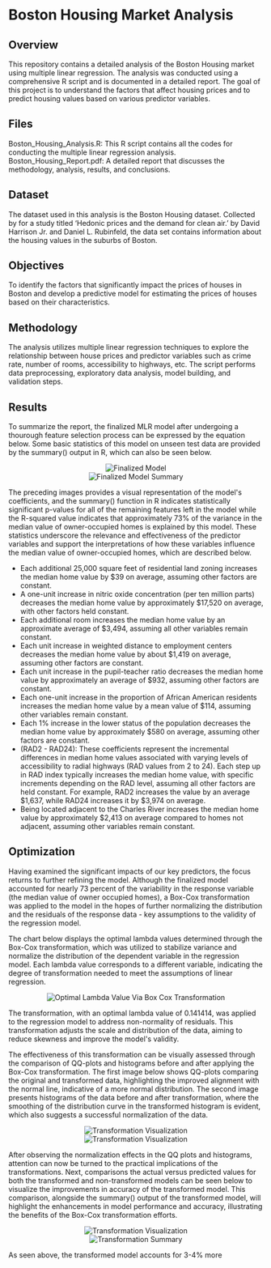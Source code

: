 # Boston Housing Market Analysis
## Overview
This repository contains a detailed analysis of the Boston Housing market using multiple linear regression. The analysis was conducted using a comprehensive R script and is documented in a detailed  report. The goal of this project is to understand the factors that affect housing prices and to predict housing values based on various predictor variables.

## Files
Boston_Housing_Analysis.R: This R script contains all the codes for conducting the multiple linear regression analysis.
Boston_Housing_Report.pdf: A detailed report that discusses the methodology, analysis, results, and conclusions.

## Dataset
The dataset used in this analysis is the Boston Housing dataset. Collected by for a study titled ‘Hedonic prices and the demand for clean air.’ by David Harrison Jr. and Daniel L. Rubinfeld, the data set contains information about the housing values in the suburbs of Boston.

## Objectives
To identify the factors that significantly impact the prices of houses in Boston and develop a predictive model for estimating the prices of houses based on their characteristics.

## Methodology
The analysis utilizes multiple linear regression techniques to explore the relationship between house prices and predictor variables such as crime rate, number of rooms, accessibility to highways, etc. The script performs data preprocessing, exploratory data analysis, model building, and validation steps.

## Results
To summarize the report, the finalized MLR model after undergoing a thourough feature selection process can be expressed by the equation below. Some basic statistics of this model on unseen test data are provided by the summary() output in R, which can also be seen below.

<div align="center">
  <img src="images/FFM.PNG" alt="Finalized Model">
</div>

<div align="center">
  <img src="images/finalSum.png" alt="Finalized Model Summary">
</div>

The preceding images provides a visual representation of the model's coefficients, and the summary() function in R indicates statistically significant p-values for all of the remaining features left in the model while the R-squared value indicates that approximately 73% of the variance in the median value of owner-occupied homes is explained by this model. These statistics underscore the relevance and effectiveness of the predictor variables and support the interpretations of how these variables influence the median value of owner-occupied homes, which are described below.

* Each additional 25,000 square feet of residential land zoning increases the median home value by $39 on average, assuming other factors are constant.
* A one-unit increase in nitric oxide concentration (per ten million parts) decreases the median home value by approximately $17,520 on average, with other factors held constant.
* Each additional room increases the median home value by an approximate average of $3,494, assuming all other variables remain constant.
* Each unit increase in weighted distance to employment centers decreases the median home value by about $1,419 on average, assuming other factors are constant.
* Each unit increase in the pupil-teacher ratio decreases the median home value by approximately an average of $932, assuming other factors are constant.
* Each one-unit increase in the proportion of African American residents increases the median home value by a mean value of $114, assuming other variables remain constant.
* Each 1% increase in the lower status of the population decreases the median home value by approximately $580 on average, assuming other factors are constant.
* (RAD2 - RAD24): These coefficients represent the incremental differences in median home values associated with varying levels of accessibility to radial highways (RAD values from 2 to 24). Each step up in RAD index typically increases the median home value, with specific increments depending on the RAD level, assuming all other factors are held constant. For example, RAD2 increases the value by an average $1,637, while RAD24 increases it by $3,974 on average.
* Being located adjacent to the Charles River increases the median home value by approximately $2,413 on average compared to homes not adjacent, assuming other variables remain constant.

## Optimization
Having examined the significant impacts of our key predictors, the focus returns to further refining the model. Although the finalized model accounted for nearly 73 percent of the variability in the response variable (the median value of owner occupied homes), a Box-Cox transformation was applied to the model in the hopes of further normalizing the distribution and the residuals of the response data - key assumptions to the validity of the regression model.

The chart below displays the optimal lambda values determined through the Box-Cox transformation, which was utilized to stabilize variance and normalize the distribution of the dependent variable in the regression model. Each lambda value corresponds to a different variable, indicating the degree of transformation needed to meet the assumptions of linear regression.

<div align="center">
  <img src="images/optimalLambda.PNG" alt="Optimal Lambda Value Via Box Cox Transformation">
</div>

The transformation, with an optimal lambda value of 0.141414, was applied to the regression model to address non-normality of residuals. This transformation adjusts the scale and distribution of the data, aiming to reduce skewness and improve the model's validity.

The effectiveness of this transformation can be visually assessed through the comparison of QQ-plots and histograms before and after applying the Box-Cox transformation. The first image below shows QQ-plots comparing the original and transformed data, highlighting the improved alignment with the normal line, indicative of a more normal distribution. The second image presents histograms of the data before and after transformation, where the smoothing of the distribution curve in the transformed histogram is evident, which also suggests a successful normalization of the data.

<div align="center">
  <img src="images/transformedQQ.PNG" alt="Transformation Visualization">
</div>

<div align="center">
  <img src="images/transformedHist.PNG" alt="Transformation Visualization">
</div>

After observing the normalization effects in the QQ plots and histograms, attention can now be turned to the practical implications of the transformations. Next, comparisons the actual versus predicted values for both the transformed and non-transformed models can be seen below to visualize the improvements in accuracy of the transformed model. This comparison, alongside the summary() output of the transformed model, will highlight the enhancements in model performance and accuracy, illustrating the benefits of the Box-Cox transformation efforts.

<div align="center">
  <img src="images/AvP.PNG" alt="Transformation Visualization">
</div>

<div align="center">
  <img src="images/transformedSum.png" alt="Transformation Summary">
</div>

As seen above, the transformed model accounts for 3-4% more 



